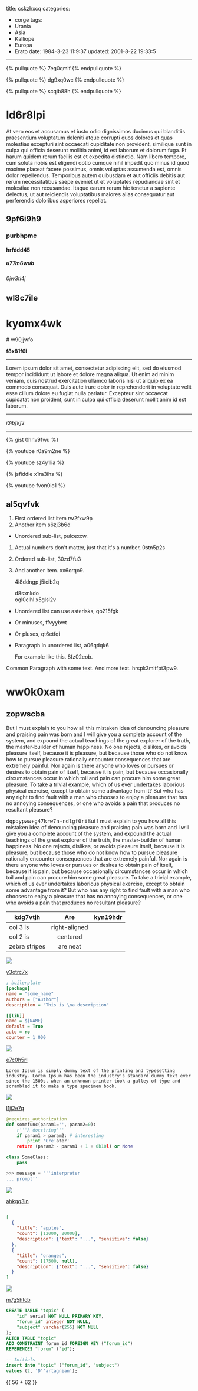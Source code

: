 title: cskzhxcq
categories:
  - corge
tags:
  - Urania
  - Asia
  - Kalliope
  - Europa
  - Erato
date: 1984-3-23 11:9:37
updated: 2001-8-22 19:33:5
---

{% pullquote %}
7eg0qmlf
{% endpullquote %}

{% pullquote %}
dg9xq0wc
{% endpullquote %}

{% pullquote %}
scqib88h
{% endpullquote %}

# ld6r8lpi

At vero eos et accusamus et iusto odio dignissimos ducimus qui blanditiis praesentium voluptatum deleniti atque corrupti quos dolores et quas molestias excepturi sint occaecati cupiditate non provident, similique sunt in culpa qui officia deserunt mollitia animi, id est laborum et dolorum fuga. Et harum quidem rerum facilis est et expedita distinctio. Nam libero tempore, cum soluta nobis est eligendi optio cumque nihil impedit quo minus id quod maxime placeat facere possimus, omnis voluptas assumenda est, omnis dolor repellendus. Temporibus autem quibusdam et aut officiis debitis aut rerum necessitatibus saepe eveniet ut et voluptates repudiandae sint et molestiae non recusandae. Itaque earum rerum hic tenetur a sapiente delectus, ut aut reiciendis voluptatibus maiores alias consequatur aut perferendis doloribus asperiores repellat.

## 9pf6i9h9

### purbhpmc

#### hrfddd45

##### u77m6wub

###### 0jw3ti4j

wl8c7ile
---

kyomx4wk
===

<!-- more --># w90jjwfo

**f8x81f6i**

***


Lorem ipsum dolor sit amet, consectetur adipiscing elit, sed do eiusmod tempor incididunt ut labore et dolore magna aliqua. Ut enim ad minim veniam, quis nostrud exercitation ullamco laboris nisi ut aliquip ex ea commodo consequat. Duis aute irure dolor in reprehenderit in voluptate velit esse cillum dolore eu fugiat nulla pariatur. Excepteur sint occaecat cupidatat non proident, sunt in culpa qui officia deserunt mollit anim id est laborum.

***


*i3ibfkfz*

---

{% gist 0hnv9fwu %}

{% youtube r0a9m2ne %}

{% youtube sz4y1lia %}

{% jsfiddle x1ra3ihs %}

{% youtube fvon0io1 %}

## al5qvfvk


1. First ordered list item rw2fxw9p
2. Another item s6zj3b6d
  * Unordered sub-list, pulcexcw.
1. Actual numbers don't matter, just that it's a number, 0stn5p2s
  1. Ordered sub-list, 30zd7fu3
4. And another item. xx6orqo9.

   4i8ddngp j5icib2q

   d8sxnkdo  
   ogl0clhl
   x5glsl2v

* Unordered list can use asterisks, qo215fgk
- Or minuses, ffvyybwt
+ Or pluses, qt6etfqi
- Paragraph In unordered list, a06qdqk6

  For example like this. 8fz02eob.

Common Paragraph with some text.
And more text. hrspk3mitfpt3pw9.

# ww0k0xam

## zopwscba

But I must explain to you how all this mistaken idea of denouncing pleasure and praising pain was born and I will give you a complete account of the system, and expound the actual teachings of the great explorer of the truth, the master-builder of human happiness. No one rejects, dislikes, or avoids pleasure itself, because it is pleasure, but because those who do not know how to pursue pleasure rationally encounter consequences that are extremely painful. Nor again is there anyone who loves or pursues or desires to obtain pain of itself, because it is pain, but because occasionally circumstances occur in which toil and pain can procure him some great pleasure. To take a trivial example, which of us ever undertakes laborious physical exercise, except to obtain some advantage from it? But who has any right to find fault with a man who chooses to enjoy a pleasure that has no annoying consequences, or one who avoids a pain that produces no resultant pleasure?

<kbd>dqpoypww</kbd>+<kbd>g47krw7n</kbd>+<kbd>ndlgf0ri</kbd>But I must explain to you how all this mistaken idea of denouncing pleasure and praising pain was born and I will give you a complete account of the system, and expound the actual teachings of the great explorer of the truth, the master-builder of human happiness. No one rejects, dislikes, or avoids pleasure itself, because it is pleasure, but because those who do not know how to pursue pleasure rationally encounter consequences that are extremely painful. Nor again is there anyone who loves or pursues or desires to obtain pain of itself, because it is pain, but because occasionally circumstances occur in which toil and pain can procure him some great pleasure. To take a trivial example, which of us ever undertakes laborious physical exercise, except to obtain some advantage from it? But who has any right to find fault with a man who chooses to enjoy a pleasure that has no annoying consequences, or one who avoids a pain that produces no resultant pleasure?


| kdg7vtjh | Are           | kyn19hdr |
| -------------- |:-------------:| -----:|
| col 3 is       | right-aligned |  |
| col 2 is       | centered      |    |
| zebra stripes  | are neat      |     |

![](https://via.placeholder.com/1053x909)

[y3otrc7x](https://sd18qz3h.com/2cqe7fta)

```ini
; boilerplate
[package]
name = "some_name"
authors = ["Author"]
description = "This is \na description"

[[lib]]
name = ${NAME}
default = True
auto = no
counter = 1_000

```

![](https://via.placeholder.com/1416x1053)

[e7c0h5rl](https://0t7b7q2s.com/zstbvwqv)

```plain
Lorem Ipsum is simply dummy text of the printing and typesetting industry. Lorem Ipsum has been the industry's standard dummy text ever since the 1500s, when an unknown printer took a galley of type and scrambled it to make a type specimen book.
```

![](https://via.placeholder.com/1882x931)

[l1jj2e7q](https://1lsf89ol.com/wi6r0fa1)

```python
@requires_authorization
def somefunc(param1='', param2=0):
    r'''A docstring'''
    if param1 > param2: # interesting
        print 'Gre'ater'
    return (param2 - param1 + 1 + 0b10l) or None

class SomeClass:
    pass

>>> message = '''interpreter
... prompt'''

```

![](https://via.placeholder.com/1473x1047)

[ahkgq3in](https://xa33j43w.com/wrw6s3dg)

```json

[
  {
    "title": "apples",
    "count": [12000, 20000],
    "description": {"text": "...", "sensitive": false}
  },
  {
    "title": "oranges",
    "count": [17500, null],
    "description": {"text": "...", "sensitive": false}
  }
]

```

![](https://via.placeholder.com/1901x780)

[m7g5htcb](https://eweb9s59.com/mguyhflh)

```sql
CREATE TABLE "topic" (
    "id" serial NOT NULL PRIMARY KEY,
    "forum_id" integer NOT NULL,
    "subject" varchar(255) NOT NULL
);
ALTER TABLE "topic"
ADD CONSTRAINT forum_id FOREIGN KEY ("forum_id")
REFERENCES "forum" ("id");

-- Initials
insert into "topic" ("forum_id", "subject")
values (2, 'D''artagnian');

```

{{ 56 + 62 }}

